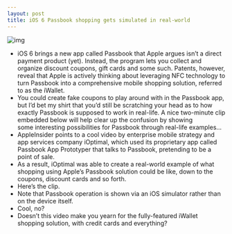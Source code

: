 ```yaml
---
layout: post
title: iOS 6 Passbook shopping gets simulated in real-world
---
```

![img](http://media.idownloadblog.com/wp-content/uploads/2012/06/passbook-ss.jpg)
* iOS 6 brings a new app called Passbook that Apple argues isn’t a direct payment product (yet). Instead, the program lets you collect and organize discount coupons, gift cards and some such. Patents, however, reveal that Apple is actively thinking about leveraging NFC technology to turn Passbook into a comprehensive mobile shopping solution, referred to as the iWallet.
* You could create fake coupons to play around with in the Passbook app, but I’d bet my shirt that you’d still be scratching your head as to how exactly Passbook is supposed to work in real-life. A nice two-minute clip embedded below will help clear up the confusion by showing some interesting possibilities for Passbook through real-life examples…
* AppleInsider points to a cool video by enterprise mobile strategy and app services company iOptimal, which used its proprietary app called Passbook App Prototyper that talks to Passbook, pretending to be a point of sale.
* As a result, iOptimal was able to create a real-world example of what shopping using Apple’s Passbook solution could be like, down to the coupons, discount cards and so forth.
* Here’s the clip.
* Note that Passbook operation is shown via an iOS simulator rather than on the device itself.
* Cool, no?
* Doesn’t this video make you yearn for the fully-featured iWallet shopping solution, with credit cards and everything?

